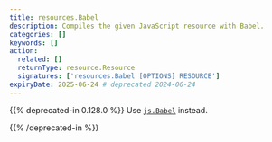 ```yaml
---
title: resources.Babel
description: Compiles the given JavaScript resource with Babel.
categories: []
keywords: []
action:
  related: []
  returnType: resource.Resource
  signatures: ['resources.Babel [OPTIONS] RESOURCE']
expiryDate: 2025-06-24 # deprecated 2024-06-24
---
```


{{% deprecated-in 0.128.0 %}}
Use [`js.Babel`] instead.

[`js.Babel`]: /functions/js/babel/
{{% /deprecated-in %}}
